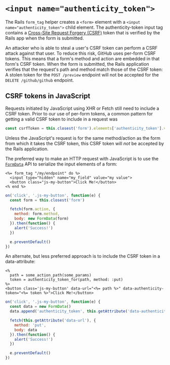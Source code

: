 # `<input name="authenticity_token">`

The Rails `form_tag` helper creates a `<form>` element with a `<input name="authenticity_token">` child element. The authenticity-token input tag contains a [Cross-Site Request Forgery (CSRF)](https://www.owasp.org/index.php/Cross-Site_Request_Forgery_%28CSRF%29) token that is verified by the Rails app when the form is submitted.

An attacker who is able to steal a user's CSRF token can perform a CSRF attack against that user. To reduce this risk, GitHub uses per-form CSRF tokens. This means that a form's method and action are embedded in that form's CSRF token. When the form is submitted, the Rails application verifies that the request's path and method match those of the CSRF token: A stolen token for the `POST /preview` endpoint will not be accepted for the `DELETE /github/github` endpoint.

## CSRF tokens in JavaScript

Requests initiated by JavaScript using XHR or Fetch still need to include a CSRF token. Prior to our use of per-form tokens, a common pattern for getting a valid CSRF token to include in a request was

```js
const csrfToken = this.closest('form').elements['authenticity_token'].value
```

Unless the JavaScript's request is for the same method/action as the form from which it takes the CSRF token, this CSRF token will _not_ be accepted by the Rails application.

The preferred way to make an HTTP request with JavaScript is to use the [`FormData`](https://developer.mozilla.org/en-US/docs/Web/API/FormData) API to serialize the input elements of a form:

```erb
<%= form_tag "/my/endpoint" do %>
  <input type="hidden" name="my_field" value="my value">
  <button class="js-my-button">Click Me!</button>
<% end %>
```

```js
on('click', '.js-my-button', function(e) {
  const form = this.closest('form')

  fetch(form.action, {
    method: form.method,
    body: new FormData(form)
  }).then(function() {
    alert('Success!')
  })

  e.preventDefault()
})
```

An alternate, but less preferred approach is to include the CSRF token in a data-attribute:

```erb
<%
  path = some_action_path(some_params)
  token = authenticity_token_for(path, method: :put)
%>
<button class='js-my-button' data-url="<%= path %>" data-authenticity-token="<%= token %>">Click Me!</button>
```

```js
on('click', '.js-my-button', function(e) {
  const data = new FormData()
  data.append('authenticity_token', this.getAttribute('data-authenticity-token'))

  fetch(this.getAttribute('data-url'), {
    method: 'put',
    body: data
  }).then(function() {
    alert('Success!')
  })

  e.preventDefault()
})
```

